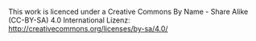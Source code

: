 This work is licenced under a Creative Commons By Name - Share Alike (CC-BY-SA) 4.0 International Lizenz: http://creativecommons.org/licenses/by-sa/4.0/
